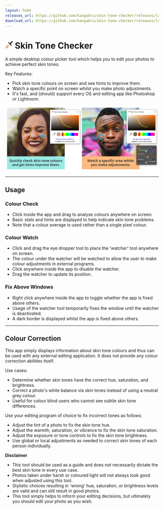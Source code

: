 ```yaml
---
layout: home
releases_url: https://github.com/kangabru/skin-tone-checker/releases/latest
download_url: https://github.com/kangabru/skin-tone-checker/releases/latest/download/Skin.Tone.Checker.exe
---
```


# ![Icon](https://raw.githubusercontent.com/kangabru/skin-tone-checker/assets/readme/logo.png) Skin Tone Checker

A simple desktop colour picker tool which helps you to edit your photos to achieve perfect skin tones.

Key Features:
- Pick skin tone colours on screen and see hints to improve them.
- Watch a specific point on screen whilst you make photo adjustments.
- It's fast, and (should) support every OS and editing app like Photoshop or Lightroom.

![Banner Image](https://raw.githubusercontent.com/kangabru/skin-tone-checker/assets/readme/banner.jpg)

---

## Usage

### Colour Check
- Click inside the app and drag to analyse colours anywhere on screen.
- Basic stats and hints are displayed to help indicate skin tone problems.
- Note that a colour average is used rather than a single pixel colour.

### Colour Watch
- Click and drag the eye dropper tool to place the 'watcher' tool anywhere on screen.
- The colour under the watcher will be watched to allow the user to make colour adjustments in external programs.
- Click anywhere inside the app to disable the watcher.
- Drag the watcher to update its position.

### Fix Above Windows
- Right click anywhere inside the app to toggle whether the app is fixed above others.
- Usage of the watcher tool temporarily fixes the window until the watcher is deactivated.
- A dark border is displayed whilst the app is fixed above others.

---

## Colour Correction

This app simply displays information about skin tone colours and thus can be used with any external editing application. It does not provide any colour correction abilities itself.

Use cases:
- Determine whether skin tones have the correct hue, saturation, and brightness.
- Correct a photo's white balance via skin tones instead of using a neutral grey colour.
- Useful for colour blind users who cannot see subtle skin tone differences.

Use your editing program of choice to fix incorrect tones as follows:
- Adjust the tint of a photo to fix the skin tone hue.
- Adjust the warmth, saturation, or vibrance to fix the skin tone saturation.
- Adjust the exposure or tone controls to fix the skin tone brightness.
- Use global or local adjustments as needed to correct skin tones of each person individually.

**Disclaimer**

- This tool should be used as a guide and does not necessarily dictate the best skin tone in every use case.
- Photos taken under harsh or coloured light will not always look good when adjusted using this tool.
- Stylistic choices resulting in 'wrong' hue, saturation, or brightness levels are valid and can still result in good photos.
- This tool simply helps to inform your editing decisions, but ultimately you should edit your photo as you wish.
